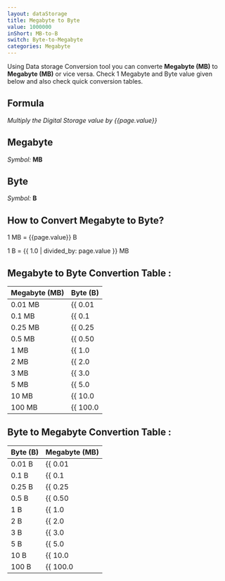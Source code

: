 ```yaml
---
layout: dataStorage
title: Megabyte to Byte
value: 1000000
inShort: MB-to-B
switch: Byte-to-Megabyte
categories: Megabyte
---
```


Using Data storage Conversion tool you can converte **Megabyte (MB)** to **Megabyte (MB)** or vice versa. Check 1 Megabyte and Byte value given below and also check quick conversion tables.

## Formula
*Multiply the Digital Storage value by {{page.value}}*

## Megabyte
*Symbol:* **MB**

## Byte
*Symbol:* **B**

## How to Convert Megabyte to Byte?

1 MB = {{page.value}} B

1 B = {{ 1.0 | divided_by: page.value }} MB


## Megabyte to Byte Convertion Table :

| Megabyte (MB) | Byte (B) |
| ---- | ---- |
| 0.01 MB | {{ 0.01 | times: page.value | round: 12 }} B |
| 0.1 MB | {{ 0.1 | times: page.value | round: 12 }} B |
| 0.25 MB | {{ 0.25 | times: page.value | round: 12 }} B |
| 0.5 MB | {{ 0.50 | times: page.value | round: 12 }} B |
| 1 MB | {{ 1.0 | times: page.value | round: 12 }} B |
| 2 MB | {{ 2.0 | times: page.value | round: 12 }} B |
| 3 MB | {{ 3.0 | times: page.value | round: 12 }} B |
| 5 MB | {{ 5.0 | times: page.value | round: 12 }} B |
| 10 MB | {{ 10.0 | times: page.value | round: 12 }} B |
| 100 MB | {{ 100.0 | times: page.value | round: 12 }} B |

## Byte to Megabyte Convertion Table :

| Byte (B) | Megabyte (MB) |
| ---- | ---- |
| 0.01 B | {{ 0.01 | divided_by: page.value | round: 12 }} MB |
| 0.1 B | {{ 0.1 | divided_by: page.value | round: 12 }} MB |
| 0.25 B | {{ 0.25 | divided_by: page.value | round: 12 }} MB |
| 0.5 B | {{ 0.50 | divided_by: page.value | round: 12 }} MB |
| 1 B | {{ 1.0 | divided_by: page.value | round: 12 }} MB |
| 2 B | {{ 2.0 | divided_by: page.value | round: 12 }} MB |
| 3 B | {{ 3.0 | divided_by: page.value | round: 12 }} MB |
| 5 B | {{ 5.0 | divided_by: page.value | round: 12 }} MB |
| 10 B | {{ 10.0 | divided_by: page.value | round: 12 }} MB |
| 100 B | {{ 100.0 | divided_by: page.value | round: 12 }} MB |


<script>
document.getElementById('selectInput')[8].selected = true
document.getElementById('selectOutput')[1].selected = true
</script>
